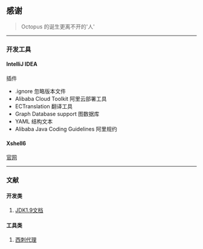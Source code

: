 ## 感谢

> Octopus 的诞生更离不开的'人'

---

### 开发工具

#### IntelliJ IDEA

 插件

- .ignore 忽略版本文件
- Alibaba Cloud Toolkit 阿里云部署工具
- ECTranslation 翻译工具
- Graph Database support 图数据库
- YAML 结构文本
- Alibaba Java Coding Guidelines 阿里规约


#### Xshell6

[官网](https://www.netsarang.com/zh/xshell/)

---

### 文献

#### 开发类

1. [JDK1.9文档](../file/JDK1.9%20API%20中文版.CHM)


#### 工具类

1. [西刺代理](https://www.xicidaili.com/nn/1)
